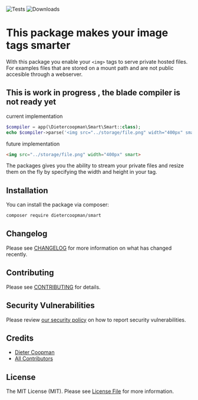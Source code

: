 ![Tests](https://github.com/dietercoopman/smart/workflows/run-tests/badge.svg)
![Downloads](https://img.shields.io/packagist/dt/dietercoopman/smart.svg?style=flat-square)

# This package makes your image tags smarter

With this package you enable your `<img>` tags to serve private hosted files. For examples files that are stored on a mount path and are not public accesible through a webserver.

## This is work in progress , the blade compiler is not ready yet

current implementation

```php
$compiler = app(\Dietercoopman\Smart\Smart::class);
echo $compiler->parse('<img src="../storage/file.png" width="400px" smart>');
```

future implementation

```html
<img src="../storage/file.png" width="400px" smart>
```

The packages gives you the ability to stream your private files and resize them on the fly by specifying the width and height in your tag.

## Installation

You can install the package via composer:

```bash
composer require dietercoopman/smart
```

## Changelog

Please see [CHANGELOG](CHANGELOG.md) for more information on what has changed recently.

## Contributing

Please see [CONTRIBUTING](.github/CONTRIBUTING.md) for details.

## Security Vulnerabilities

Please review [our security policy](../../security/policy) on how to report security vulnerabilities.

## Credits

- [Dieter Coopman](https://github.com/dietercoopman)
- [All Contributors](../../contributors)

## License

The MIT License (MIT). Please see [License File](LICENSE.md) for more information.
